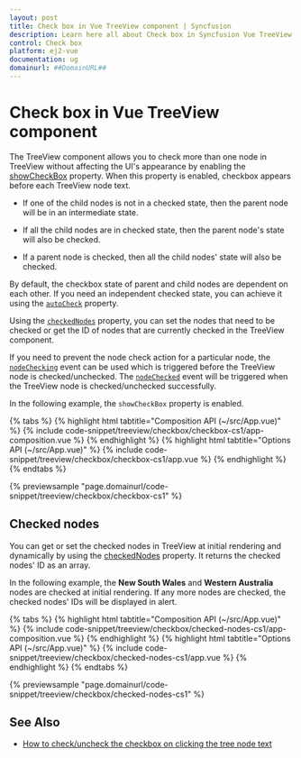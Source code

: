 ```yaml
---
layout: post
title: Check box in Vue TreeView component | Syncfusion
description: Learn here all about Check box in Syncfusion Vue TreeView component of Syncfusion Essential JS 2 and more.
control: Check box 
platform: ej2-vue
documentation: ug
domainurl: ##DomainURL##
---
```


# Check box in Vue TreeView component

The TreeView component allows you to check more than one node in TreeView without affecting the UI's appearance by enabling the [showCheckBox](https://ej2.syncfusion.com/vue/documentation/api/treeview/#showcheckbox) property. When this property is enabled, checkbox appears before each TreeView node text.

* If one of the child nodes is not in a checked state, then the parent node will be in an intermediate state.

* If all the child nodes are in checked state, then the parent node's state will also be checked.

* If a parent node is checked, then all the child nodes' state will also be checked.

By default, the checkbox state of parent and child nodes are dependent on each other. If you need an independent checked state, you can achieve it using the [`autoCheck`](https://ej2.syncfusion.com/vue/documentation/api/treeview/#autocheck) property.

Using the [`checkedNodes`](https://ej2.syncfusion.com/vue/documentation/api/treeview/#checkednodes) property, you can set the nodes that need to be checked or get the ID of nodes that are currently checked in the TreeView component.

If you need to prevent the node check action for a particular node, the [`nodeChecking`](https://ej2.syncfusion.com/vue/documentation/api/treeview/#nodechecking) event can be used which is triggered before the TreeView node is checked/unchecked. The [`nodeChecked`](https://ej2.syncfusion.com/vue/documentation/api/treeview/#nodechecked) event will be triggered when the TreeView node is checked/unchecked successfully.

In the following example, the `showCheckBox` property is enabled.

{% tabs %}
{% highlight html tabtitle="Composition API (~/src/App.vue)" %}
{% include code-snippet/treeview/checkbox/checkbox-cs1/app-composition.vue %}
{% endhighlight %}
{% highlight html tabtitle="Options API (~/src/App.vue)" %}
{% include code-snippet/treeview/checkbox/checkbox-cs1/app.vue %}
{% endhighlight %}
{% endtabs %}
        
{% previewsample "page.domainurl/code-snippet/treeview/checkbox/checkbox-cs1" %}

## Checked nodes

You can get or set the checked nodes in TreeView at initial rendering and dynamically by using the [checkedNodes](https://ej2.syncfusion.com/vue/documentation/api/treeview/#checkednodes)
property. It returns the checked nodes' ID as an array.

In the following example, the **New South Wales** and **Western Australia** nodes are checked at initial rendering. If any more nodes are checked, the checked nodes' IDs will be displayed in alert.

{% tabs %}
{% highlight html tabtitle="Composition API (~/src/App.vue)" %}
{% include code-snippet/treeview/checkbox/checked-nodes-cs1/app-composition.vue %}
{% endhighlight %}
{% highlight html tabtitle="Options API (~/src/App.vue)" %}
{% include code-snippet/treeview/checkbox/checked-nodes-cs1/app.vue %}
{% endhighlight %}
{% endtabs %}
        
{% previewsample "page.domainurl/code-snippet/treeview/checkbox/checked-nodes-cs1" %}

## See Also

* [How to check/uncheck the checkbox on clicking the tree node text](./how-to/check-uncheck-the-checkbox-on-clicking-the-tree-node-text)